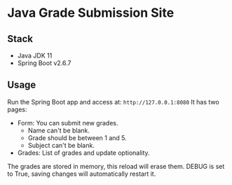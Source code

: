 # Java Grade Submission Site

## Stack

- Java JDK 11
- Spring Boot v2.6.7

## Usage

Run the Spring Boot app and access at: `http://127.0.0.1:8080`
It has two pages:
- Form: You can submit new grades.
    - Name can't be blank.
    - Grade should be between 1 and 5.
    - Subject can't be blank.
- Grades: List of grades and update optionality.

The grades are stored in memory, this reload will erase them.
DEBUG is set to True, saving changes will automatically restart it.

